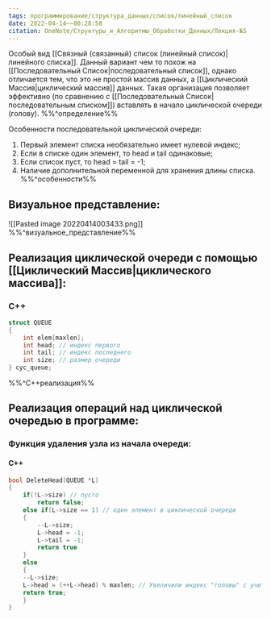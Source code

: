 ```yaml
---
tags: программирование/структура_данных/список/линейный_список
date: 2022-04-14~~00:28:58
citation: OneNote/Структуры_и_Алгоритмы_Обработки_Данных/Лекция-№5
---
```

Особый вид [[Связный (связанный) список (линейный список)|линейного списка]]. Данный вариант чем то похож на [[Последовательный Список|последовательный список]], однако отличается тем, что это не простой массив данных, а [[Циклический Массив|циклический массив]] данных.
Такая организация позволяет эффективно (по сравнению с [[Последовательный Список|последовательным списком]]) вставлять в начало циклической очереди (голову).
%%^определение%%

Особенности последовательной циклической очереди:
1) Первый элемент списка необязательно имеет нулевой индекс;
2) Если в списке один элемент, то head и tail одинаковые;
3) Если список пуст, то head = tail = -1;
4) Наличие дополнительной переменной для хранения длины списка.
%%^особенности%%

## Визуальное представление:
![[Pasted image 20220414003433.png]]
%%^визуальное_представление%%

## Реализация циклической очереди с помощью [[Циклический Массив|циклического массива]]:

### C++
```cpp
struct QUEUE
{
	int elem[maxlen];
	int head; // индекс первого
	int tail; // индекс последнего
	int size; // размер очереди
} cyc_queue;
```
%%^C++реализация%%

## Реализация операций над циклической очередью в программе:

### Функция удаления узла из начала очереди:

#### C++
```cpp
bool DeleteHead(QUEUE *L)
{
	if(!L->size) // пусто
		return false;
	else if(L->size == 1) // один элемент в циклической очереди
	{
		--L->size;
		L->head = -1;
		L->tail = -1;
		return true
	}
	else
	{
	--L->size;
	L->head = (++L->head) % maxlen; // Увеличили индекс "головы" с учетом перехода через начало массива
	return true;
	}
}
```